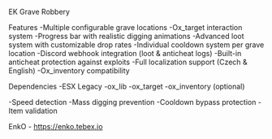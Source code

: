 EK Grave Robbery

Features
-Multiple configurable grave locations
-Ox_target interaction system
-Progress bar with realistic digging animations
-Advanced loot system with customizable drop rates
-Individual cooldown system per grave location
-Discord webhook integration (loot & anticheat logs)
-Built-in anticheat protection against exploits
-Full localization support (Czech & English)
-Ox_inventory compatibility

Dependencies
-ESX Legacy
-ox_lib
-ox_target
-ox_inventory (optional)

-Speed detection
-Mass digging prevention
-Cooldown bypass protection
-Item validation

EnkO - https://enko.tebex.io
